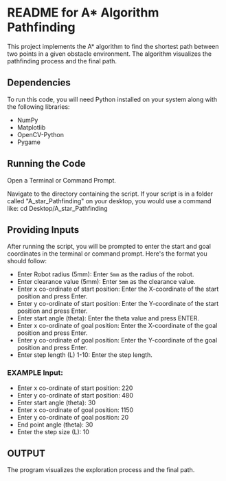 # README for A* Algorithm Pathfinding

This project implements the A* algorithm to find the shortest path between two points in a given obstacle environment. The algorithm visualizes the pathfinding process and the final path.

## Dependencies

To run this code, you will need Python installed on your system along with the following libraries:

- NumPy
- Matplotlib
- OpenCV-Python
- Pygame

## Running the Code

Open a Terminal or Command Prompt.

Navigate to the directory containing the script. If your script is in a folder called "A_star_Pathfinding" on your desktop, you would use a command like:
cd Desktop/A_star_Pathfinding


## Providing Inputs

After running the script, you will be prompted to enter the start and goal coordinates in the terminal or command prompt. Here's the format you should follow:

- Enter Robot radius (5mm): Enter `5mm` as the radius of the robot.
- Enter clearance value (5mm): Enter `5mm` as the clearance value.
- Enter x co-ordinate of start position: Enter the X-coordinate of the start position and press Enter.
- Enter y co-ordinate of start position: Enter the Y-coordinate of the start position and press Enter.
- Enter start angle (theta): Enter the theta value and press ENTER.
- Enter x co-ordinate of goal position: Enter the X-coordinate of the goal position and press Enter.
- Enter y co-ordinate of goal position: Enter the Y-coordinate of the goal position and press Enter.
- Enter step length (L) 1-10: Enter the step length.

### EXAMPLE Input:

- Enter x co-ordinate of start position: 220
- Enter y co-ordinate of start position: 480
- Enter start angle (theta): 30
- Enter x co-ordinate of goal position: 1150
- Enter y co-ordinate of goal position: 20
- End point angle (theta): 30
- Enter the step size (L): 10

## OUTPUT

The program visualizes the exploration process and the final path.
